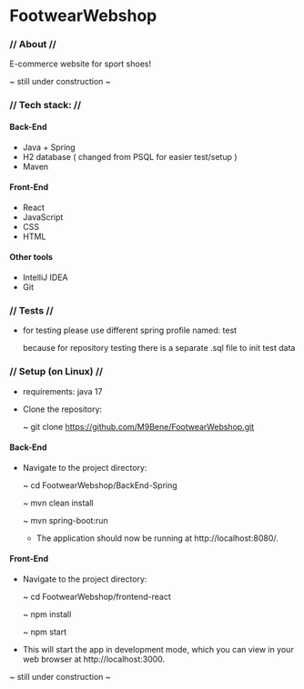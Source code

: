 # FootwearWebshop

### // About // 

E-commerce website for sport shoes!

~ still under construction ~

### // Tech stack: //
#### Back-End
- Java + Spring
- H2 database ( changed from PSQL for easier test/setup ) 
- Maven 

#### Front-End
- React
- JavaScript
- CSS
- HTML

#### Other tools
- IntelliJ IDEA
- Git 

### // Tests //
- for testing please use different spring profile named: test 


     because for repository testing there is a separate .sql file to init test data

### // Setup (on Linux) // 
- requirements: java 17
- Clone the repository:
    
    ~ git clone https://github.com/M9Bene/FootwearWebshop.git

#### Back-End
- Navigate to the project directory:

     ~ cd FootwearWebshop/BackEnd-Spring

     ~ mvn clean install

     ~ mvn spring-boot:run

  - The application should now be running at http://localhost:8080/.

#### Front-End
- Navigate to the project directory:
     
     ~ cd FootwearWebshop/frontend-react
     
     ~ npm install
   
     ~ npm start

 - This will start the app in development mode, which you can view in your web browser at http://localhost:3000.
     
     
~ still under construction ~
